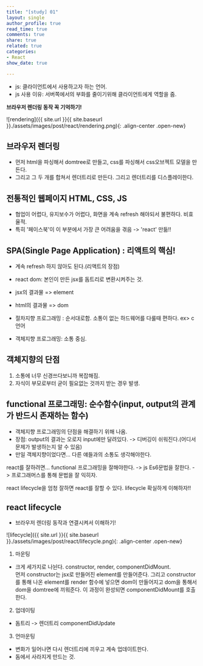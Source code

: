 ```yaml
---
title: "[study] 01"
layout: single
author_profile: true
read_time: true
comments: true
share: true
related: true
categories:
- React
show_date: true

---
```


- js: 클라이언트에서 사용하고자 하는 언어.
- js 사용 이유: 서버쪽에서의 부화를 줄이기위해 클라이언트에게 역할을 줌. 

**브라우저 렌더링 동작 꼭 기억하기!**

![rendering]({{ site.url }}{{ site.baseurl }}./assets/images/post/react/rendering.png){: .align-center .open-new}

## 브라우저 렌더링
- 먼저 html을 파싱해서 domtree로 만들고, css를 파싱해서 css오브젝트 모델을 만든다.
- 그리고 그 두 개를 합쳐서 렌더트리로 만든다. 그리고 렌더트리를 디스플레이한다.

## 전통적인 웹페이지 HTML, CSS, JS 
- 협업이 어렵다, 유지보수가 어렵다, 화면을 계속 refresh 해야되서 불편하다. 비효율적.
- 특히 '페이스북'이 이 부분에서 가장 큰 어려움을 겪음 -> 'react' 만듦!!

## SPA(Single Page Application) : 리액트의 핵심!
- 계속 refresh 하지 않아도 된다.(리액트의 장점)
- react dom: 본인이 만든 jsx를 돔트리로 변환시켜주는 것.
- jsx의 결과물 => element
- html의 결과물 => dom


- 절차지향 프로그래밍 : 순서대로함. 소통이 없는 하드웨어를 다룰때 편하다. ex> c언어
- 객체지향 프로그래밍: 소통 중심.

## 객체지향의 단점
1. 소통에 너무 신경쓰다보니까 복잡해짐.
2. 자식이 부모로부터 굳이 필요없는 것까지 받는 경우 발생.

## functional 프로그래밍: 순수함수(input, output의 관계가 반드시 존재하는 함수)
- 객체지향 프로그래밍의 단점을 해결하기 위해 나옴.
- 장점: output의 결과는 오로지 input에만 달려있다. -> 디버깅이 쉬워진다.(어디서 문제가 발생하는지 알 수 있음)
- 만일 객체지향이었다면... 다른 얘들과의 소통도 생각해야한다.


react를 잘하려면... functional 프로그래밍을 잘해야한다. -> js Es6문법을 잘한다. -> 프로그래머스를 통해 문법을 잘 익히자.

react lifecycle을 엄청 잘하면 react를 잘할 수 있다. lifecycle 확실하게 이해하자!!

## react lifecycle
- 브라우저 렌더링 동작과 연결시켜서 이해하기!

![lifecycle]({{ site.url }}{{ site.baseurl }}./assets/images/post/react/lifecycle.png){: .align-center .open-new}

1. 마운팅
- 크게 세가지로 나뉜다. constructor, render, componentDidMount.   
 먼저 constructor는 jsx로 만들어진 element를 만들어준다. 그리고 constructor를 통해 나온 element를 render 함수에 넣으면 dom이 만들어지고 dom을 통해서 dom을 domtree에 끼워준다.
이 과정이 완성되면 componentDidMount를 호출한다.


2. 업데이팅
- 돔트리 -> 렌더트리
componentDidUpdate

3. 언마운팅
- 변화가 일어나면 다시 렌더트리에 끼우고 계속 업데이트한다.
- 돔에서 사라지게 만드는 것.
